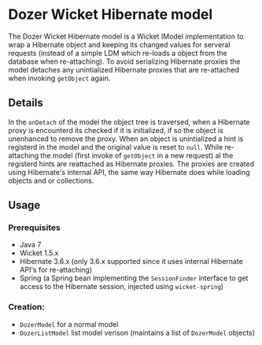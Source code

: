 # Dozer Wicket Hibernate model

The Dozer Wicket Hibernate model is a Wicket IModel implementation to wrap a Hibernate object and keeping its changed values for serveral requests (instead of a simple LDM which re-loads a object from the database when re-attaching). To avoid serializing Hibernate proxies the model detaches any unintialized Hibernate proxies that are re-attached when invoking `getObject` again.

## Details

In the `onDetach` of the model the object tree is traversed, when a Hibernate proxy is encounterd its checked if it is initialized, if so the object is unenhanced to remove the proxy. When an object is unintialized a hint is registerd in the model and the original value is reset to `null`. While re-attaching the model (first invoke of `getObject` in a new request) al the registerd hints are reattached as Hibernate proxies. The proxies are created using Hibernate's internal API, the same way Hibernate does while loading objects and or collections.

## Usage

### Prerequisites

* Java 7
* Wicket 1.5.x
* Hibernate 3.6.x (only 3.6.x supported since it uses internal Hibernate API's for re-attaching)
* Spring (a Spring bean implementing the `SessionFinder` interface to get access to the Hibernate session, injected using `wicket-spring`)

### Creation:

* `DozerModel` for a normal model
* `DozerListModel` list model verison (maintains a list of `DozerModel` objects)